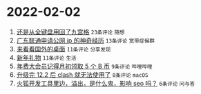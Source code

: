 # 2022-02-02

1. [还是从全键盘用回了九宫格](https://www.v2ex.com/t/831638) `23条评论` `随想`
1. [广东联通申请公网 ip 的神奇经历](https://www.v2ex.com/t/831649) `13条评论` `宽带症候群`
1. [来看看国外的桌面](https://www.v2ex.com/t/831641) `11条评论` `分享发现`
1. [新年礼物](https://www.v2ex.com/t/831639) `11条评论` `生活`
1. [年费大会员记得月初领取 5 个 B 币](https://www.v2ex.com/t/831644) `9条评论` `哔哩哔哩`
1. [升级完 12.2 后 clash 就无法使用了](https://www.v2ex.com/t/831648) `8条评论` `macOS`
1. [火狐开发工具里边，溢出，是什么鬼，影响 seo 吗？](https://www.v2ex.com/t/831637) `6条评论` `问与答`
